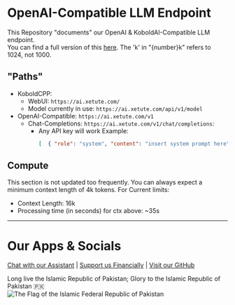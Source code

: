 # OpenAI-Compatible LLM Endpoint
This Repository "documents" our OpenAI & KoboldAI-Compatible LLM endpoint.  
You can find a full version of this [here](https://ai.xetute.com/api). The 'k' in "{number}k" refers to 1024, not 1000.

## "Paths"
- KoboldCPP:
  - WebUI: `https://ai.xetute.com/`
  - Model currently in use: `https://ai.xetute.com/api/v1/model`
- OpenAI-Compatible: `https://ai.xetute.com/v1`
  - Chat-Completions: `https://ai.xetute.com/v1/chat/completions`:
    - Any API key will work
      Example:
      ```JSON
      [  { "role": "system", "content": "insert system prompt here" }, { "role": "user", "content": "insert user input here" } ]
      ```

## Compute
This section is not updated too frequently. You can always expect a minimum context length of 4k tokens. For 
Current limits:

- Context Length: 16k
- Processing time (in seconds) for ctx above: ~35s

---
# Our Apps & Socials
[Chat with our Assistant](https://xetute.com/) | [Support us Financially](https://ko-fi.com/XeTute) | [Visit our GitHub](https://github.com/XeTute)  

Long live the Islamic Republic of Pakistan; Glory to the Islamic Republic of Pakistan 🇵🇰  
![The Flag of the Islamic Federal Republic of Pakistan](https://upload.wikimedia.org/wikipedia/commons/3/32/Flag_of_Pakistan.svg)
